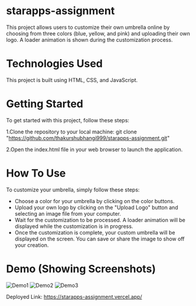 # starapps-assignment
This project allows users to customize their own umbrella online by choosing from three colors (blue, yellow, and pink) and uploading their own logo. 
A loader animation is shown during the customization process.

# Technologies Used
This project is built using HTML, CSS, and JavaScript.

# Getting Started
To get started with this project, follow these steps:

1.Clone the repository to your local machine:
 git clone "https://github.com/thakurshubhangi999/starapps-assignment.git"
 
2.Open the index.html file in your web browser to launch the application.

# How To Use
To customize your umbrella, simply follow these steps:

* Choose a color for your umbrella by clicking on the color buttons.
* Upload your own logo by clicking on the "Upload Logo" button and selecting an image file from your computer.
* Wait for the customization to be processed. A loader animation will be displayed while the customization is in progress.
* Once the customization is complete, your custom umbrella will be displayed on the screen. You can save or share the image to show off your creation.

# Demo (Showing Screenshots)
![Demo1](https://github.com/thakurshubhangi999/starapps-assignment/assets/101271228/cd5a8dde-6181-4e69-b877-750a18b63824)
![Demo2](https://github.com/thakurshubhangi999/starapps-assignment/assets/101271228/15e16209-0fab-4524-94bf-cfc5ace81f8b)
![Demo3](https://github.com/thakurshubhangi999/starapps-assignment/assets/101271228/144aa1c1-d712-44c3-a001-43e363604b17)

Deployed Link: https://starapps-assignment.vercel.app/


